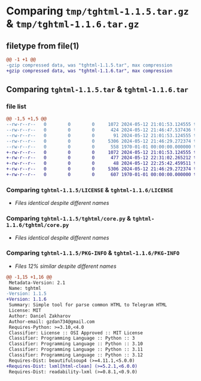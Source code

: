 # Comparing `tmp/tghtml-1.1.5.tar.gz` & `tmp/tghtml-1.1.6.tar.gz`

## filetype from file(1)

```diff
@@ -1 +1 @@
-gzip compressed data, was "tghtml-1.1.5.tar", max compression
+gzip compressed data, was "tghtml-1.1.6.tar", max compression
```

## Comparing `tghtml-1.1.5.tar` & `tghtml-1.1.6.tar`

### file list

```diff
@@ -1,5 +1,5 @@
--rw-r--r--   0        0        0     1072 2024-05-12 21:01:53.124555 tghtml-1.1.5/LICENSE
--rw-r--r--   0        0        0      424 2024-05-12 21:46:47.537436 tghtml-1.1.5/pyproject.toml
--rw-r--r--   0        0        0       91 2024-05-12 21:01:53.124555 tghtml-1.1.5/tghtml/__init__.py
--rw-r--r--   0        0        0     5306 2024-05-12 21:46:29.272374 tghtml-1.1.5/tghtml/core.py
--rw-r--r--   0        0        0      558 1970-01-01 00:00:00.000000 tghtml-1.1.5/PKG-INFO
+-rw-r--r--   0        0        0     1072 2024-05-12 21:01:53.124555 tghtml-1.1.6/LICENSE
+-rw-r--r--   0        0        0      477 2024-05-12 22:31:02.265212 tghtml-1.1.6/pyproject.toml
+-rw-r--r--   0        0        0       48 2024-05-12 22:25:42.459511 tghtml-1.1.6/tghtml/__init__.py
+-rw-r--r--   0        0        0     5306 2024-05-12 21:46:29.272374 tghtml-1.1.6/tghtml/core.py
+-rw-r--r--   0        0        0      607 1970-01-01 00:00:00.000000 tghtml-1.1.6/PKG-INFO
```

### Comparing `tghtml-1.1.5/LICENSE` & `tghtml-1.1.6/LICENSE`

 * *Files identical despite different names*

### Comparing `tghtml-1.1.5/tghtml/core.py` & `tghtml-1.1.6/tghtml/core.py`

 * *Files identical despite different names*

### Comparing `tghtml-1.1.5/PKG-INFO` & `tghtml-1.1.6/PKG-INFO`

 * *Files 12% similar despite different names*

```diff
@@ -1,15 +1,16 @@
 Metadata-Version: 2.1
 Name: tghtml
-Version: 1.1.5
+Version: 1.1.6
 Summary: Simple tool for parse common HTML to Telegram HTML
 License: MIT
 Author: Daniel Zakharov
 Author-email: gzdan734@gmail.com
 Requires-Python: >=3.10,<4.0
 Classifier: License :: OSI Approved :: MIT License
 Classifier: Programming Language :: Python :: 3
 Classifier: Programming Language :: Python :: 3.10
 Classifier: Programming Language :: Python :: 3.11
 Classifier: Programming Language :: Python :: 3.12
 Requires-Dist: beautifulsoup4 (>=4.11.1,<5.0.0)
+Requires-Dist: lxml[html-clean] (>=5.2.1,<6.0.0)
 Requires-Dist: readability-lxml (>=0.8.1,<0.9.0)
```

